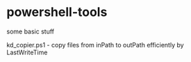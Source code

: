 # powershell-tools
some basic stuff

kd_copier.ps1 - copy files from inPath to outPath efficiently by LastWriteTime